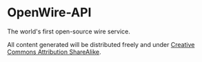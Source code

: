 OpenWire-API
========

The world's first open-source wire service.

All content generated will be distributed freely and under [Creative Commons Attribution ShareAlike](http://creativecommons.org/licenses/by-sa/4.0/).
